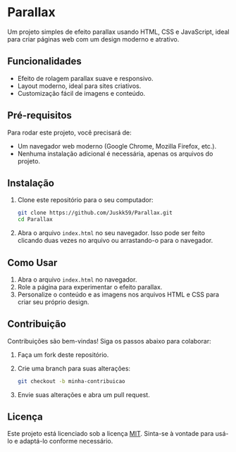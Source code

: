 # Parallax

Um projeto simples de efeito parallax usando HTML, CSS e JavaScript, ideal para criar páginas web com um design moderno e atrativo.

## Funcionalidades

- Efeito de rolagem parallax suave e responsivo.
- Layout moderno, ideal para sites criativos.
- Customização fácil de imagens e conteúdo.

## Pré-requisitos

Para rodar este projeto, você precisará de:

- Um navegador web moderno (Google Chrome, Mozilla Firefox, etc.).
- Nenhuma instalação adicional é necessária, apenas os arquivos do projeto.

## Instalação

1. Clone este repositório para o seu computador:

    ```bash
    git clone https://github.com/Juskk59/Parallax.git
    cd Parallax
    ```

2. Abra o arquivo `index.html` no seu navegador. Isso pode ser feito clicando duas vezes no arquivo ou arrastando-o para o navegador.

## Como Usar

1. Abra o arquivo `index.html` no navegador.
2. Role a página para experimentar o efeito parallax.
3. Personalize o conteúdo e as imagens nos arquivos HTML e CSS para criar seu próprio design.

## Contribuição

Contribuições são bem-vindas! Siga os passos abaixo para colaborar:

1. Faça um fork deste repositório.
2. Crie uma branch para suas alterações:

    ```bash
    git checkout -b minha-contribuicao
    ```

3. Envie suas alterações e abra um pull request.

## Licença

Este projeto está licenciado sob a licença [MIT](https://opensource.org/licenses/MIT). Sinta-se à vontade para usá-lo e adaptá-lo conforme necessário.
